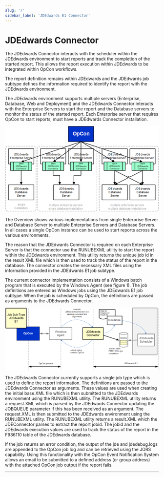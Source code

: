 ```yaml
---
slug: '/'
sidebar_label: 'JDEdwards E1 Connector'
---
```


# JDEdwards Connector

The JDEdwards Connector interacts with the scheduler within the JDEdwards environment to start reports and track the completion of the started report. This allows the 
report execution within JDEdwards to be integrated within OpCon workflows.

The report definition remains within JDEdwards and the JDEdwards job subtype defines the information required to identify the report with the JDEdwards environment.

The JDEdwards environment supports multiple servers (Enterprise, Database, Web and Deployment) and the JDEdwards Connector interacts with the Enterprise Servers to 
start the report and the Database servers to monitor the status of the started report. Each Enterprise server that requires OpCon to start reports, must have a 
JDEdwards Connector installation.

![Overview](../static/img/jde-overview.png)

The Overview shows various implementations from single Enterprise Server and Database Server to multiple Enterprise Servers and Database Servers. In all cases a single 
OpCon instance can be used to start reports across the various environments.

The reason that the JDEdwards Connector is required on each Enterprise Server is that the connector use the RUNUBEXML utility to start the report within the JDEdwards 
environment. This utility returns the unique job id in the result XML file which is then used to track the status of the report in the database. The connector creates 
the necessary XML files using the information provided in the JDEdwards E1 job subtype.

The current connector implementation consists of a Windows batch program that is executed by the Windows Agent (see figure 1). The job definitions are entered as Windows 
jobs using the JDEdwards E1 job subtype. When the job is scheduled by OpCon, the definitions are passed as arguments to the JDEdwards Connector.

![JDEdwards Component Overview](../static/img/connector-component-overview.png)

The JDEdwards Connector currently supports a single job type which is used to define the report information. The definitions are passed to the JDEdwards Connector as arguments. 
These values are used when creating the initial base.XML file which is then submitted to the JDEdwards environment using the RUNUBEXML utility. The RUNUBEXML utility returns a 
request.XML which is parsed by the JDEdwards Connector updating the JOBQUEUE parameter if this has been received as an argument. The request.XML is then submitted to the JDEdwards 
environment using the RUNUBEXML utility. The RUNUBEXML utility returns a result.XML which the JDEConnector parses to extract the report jobid. The jobid and the JDEdwards execution 
values are used to track the status of the report in the F986110 table of the JDEdwards database.

If the job returns an error condition, the output of the jde and jdedebug.logs are appended to the OpCon job log and can be retrieved using the JORS capability. Using this functionality 
with the OpCon Event Notification System allows an email to be submitted to a defined address (or group address) with the attached OpCon job output if the report fails.

---